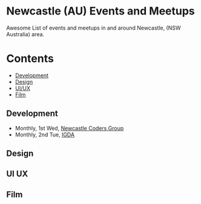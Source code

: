 # Newcastle (AU) Events and Meetups
Awesome List of events and meetups in and around Newcastle, (NSW Australia) area.

# Contents
- [Development](#development)
- [Design](#design)
- [UI/UX](#ui-ux)
- [Film](#film)

## Development
- Monthly, 1st Wed, [Newcastle Coders Group](http://ncg.asn.au/)
- Monthly, 2nd Tue, [IGDA](http://www.igdanewcastle.org/)

## Design

## UI UX

## Film


